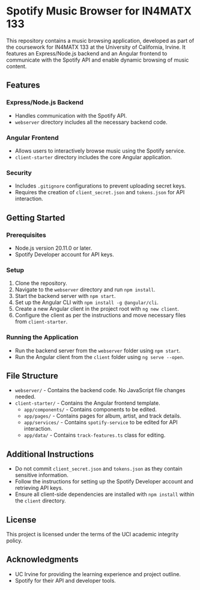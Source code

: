 # Spotify Music Browser for IN4MATX 133

This repository contains a music browsing application, developed as part of the coursework for IN4MATX 133 at the University of California, Irvine. It features an Express/Node.js backend and an Angular frontend to communicate with the Spotify API and enable dynamic browsing of music content.

## Features

### Express/Node.js Backend
- Handles communication with the Spotify API.
- `webserver` directory includes all the necessary backend code.

### Angular Frontend
- Allows users to interactively browse music using the Spotify service.
- `client-starter` directory includes the core Angular application.

### Security
- Includes `.gitignore` configurations to prevent uploading secret keys.
- Requires the creation of `client_secret.json` and `tokens.json` for API interaction.

## Getting Started

### Prerequisites
- Node.js version 20.11.0 or later.
- Spotify Developer account for API keys.

### Setup
1. Clone the repository.
2. Navigate to the `webserver` directory and run `npm install`.
3. Start the backend server with `npm start`.
4. Set up the Angular CLI with `npm install -g @angular/cli`.
5. Create a new Angular client in the project root with `ng new client`.
6. Configure the client as per the instructions and move necessary files from `client-starter`.

### Running the Application
- Run the backend server from the `webserver` folder using `npm start`.
- Run the Angular client from the `client` folder using `ng serve --open`.

## File Structure

- `webserver/` - Contains the backend code. No JavaScript file changes needed.
- `client-starter/` - Contains the Angular frontend template.
  - `app/components/` - Contains components to be edited.
  - `app/pages/` - Contains pages for album, artist, and track details.
  - `app/services/` - Contains `spotify-service` to be edited for API interaction.
  - `app/data/` - Contains `track-features.ts` class for editing.

## Additional Instructions

- Do not commit `client_secret.json` and `tokens.json` as they contain sensitive information.
- Follow the instructions for setting up the Spotify Developer account and retrieving API keys.
- Ensure all client-side dependencies are installed with `npm install` within the `client` directory.

## License

This project is licensed under the terms of the UCI academic integrity policy.

## Acknowledgments

- UC Irvine for providing the learning experience and project outline.
- Spotify for their API and developer tools.
